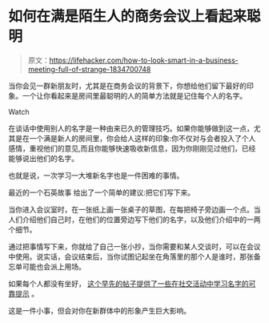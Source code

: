 # 如何在满是陌生人的商务会议上看起来聪明

> 原文：<https://lifehacker.com/how-to-look-smart-in-a-business-meeting-full-of-strange-1834700748>

当你会见一群新朋友时，尤其是在商务会议的背景下，你想给他们留下最好的印象。一个让你看起来是房间里最聪明的人的简单方法就是记住每个人的名字。

Watch

在谈话中使用别人的名字是一种由来已久的管理技巧。如果你能够做到这一点，尤其是在一个满是新人的房间里，你会给人这样的印象:你不仅对与会者投入了个人感情，重视他们的意见,而且你能够快速吸收新信息，因为你刚刚见过他们，已经能够说出他们的名字。

也就是说，一次学习一大堆新名字也是一件困难的事情。

最近的一个石英故事 给出了一个简单的建议:把它们写下来。

当你进入会议室时，在一张纸上画一张桌子的草图，在每把椅子旁边画一个点。当人们介绍他们自己时，在他们的位置旁边写下他们的名字，以及他们介绍中的一两个细节。

通过把事情写下来，你就给了自己一张小抄，当你需要和某人交谈时，可以在会议中使用。说实话，会议结束后，当你试图记起坐在角落里的那个人是谁时，那张备忘单可能也会派上用场。

如果每个人都没有坐好， [这个早先的帖子提供了一些在社交活动中学习名字的可靠提示](https://lifehacker.com/how-to-remember-peoples-names-and-deal-with-unusual-na-5626604) 。

这是一件小事，但会对你在新群体中的形象产生巨大影响。